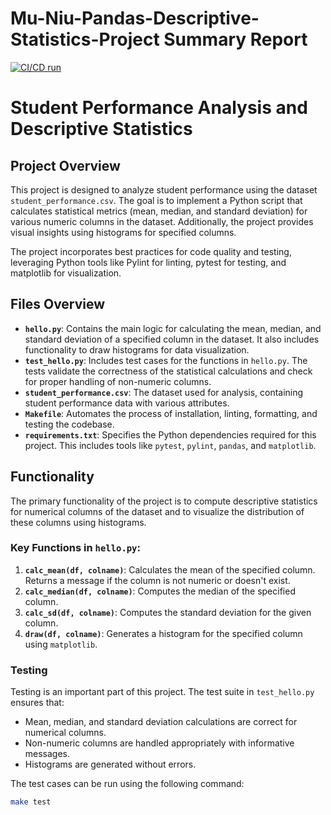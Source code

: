 # Mu-Niu-Pandas-Descriptive-Statistics-Project Summary Report

[![CI/CD run](https://github.com/nogibjj/Mu-Niu-Pandas-Descriptive-Statistics-Script/actions/workflows/hello.yml/badge.svg)](https://github.com/nogibjj/Mu-Niu-Pandas-Descriptive-Statistics-Script/actions/workflows/hello.yml)

# Student Performance Analysis and Descriptive Statistics

## Project Overview

This project is designed to analyze student performance using the dataset `student_performance.csv`. The goal is to implement a Python script that calculates statistical metrics (mean, median, and standard deviation) for various numeric columns in the dataset. Additionally, the project provides visual insights using histograms for specified columns.

The project incorporates best practices for code quality and testing, leveraging Python tools like Pylint for linting, pytest for testing, and matplotlib for visualization.

## Files Overview

- **`hello.py`**: Contains the main logic for calculating the mean, median, and standard deviation of a specified column in the dataset. It also includes functionality to draw histograms for data visualization.
- **`test_hello.py`**: Includes test cases for the functions in `hello.py`. The tests validate the correctness of the statistical calculations and check for proper handling of non-numeric columns.
- **`student_performance.csv`**: The dataset used for analysis, containing student performance data with various attributes.
- **`Makefile`**: Automates the process of installation, linting, formatting, and testing the codebase.
- **`requirements.txt`**: Specifies the Python dependencies required for this project. This includes tools like `pytest`, `pylint`, `pandas`, and `matplotlib`.

## Functionality

The primary functionality of the project is to compute descriptive statistics for numerical columns of the dataset and to visualize the distribution of these columns using histograms.

### Key Functions in `hello.py`:

1. **`calc_mean(df, colname)`**: Calculates the mean of the specified column. Returns a message if the column is not numeric or doesn't exist.
2. **`calc_median(df, colname)`**: Computes the median of the specified column.
3. **`calc_sd(df, colname)`**: Computes the standard deviation for the given column.
4. **`draw(df, colname)`**: Generates a histogram for the specified column using `matplotlib`.

### Testing

Testing is an important part of this project. The test suite in `test_hello.py` ensures that:

- Mean, median, and standard deviation calculations are correct for numerical columns.
- Non-numeric columns are handled appropriately with informative messages.
- Histograms are generated without errors.

The test cases can be run using the following command:

```bash
make test

